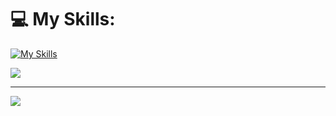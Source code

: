 
# 💻 My Skills:
[![My Skills](https://skillicons.dev/icons?i=html,css,js,ts,jquery,php,lua,py,mysql,sqlite,figma)](https://skillicons.dev)

![](https://quotes-github-readme.vercel.app/api?type=horizontal&theme=tokyonight)

---
[![](https://visitcount.itsvg.in/api?id=feymez&icon=0&color=1)](https://visitcount.itsvg.in)

<!-- Proudly created with GPRM ( https://gprm.itsvg.in ) -->

